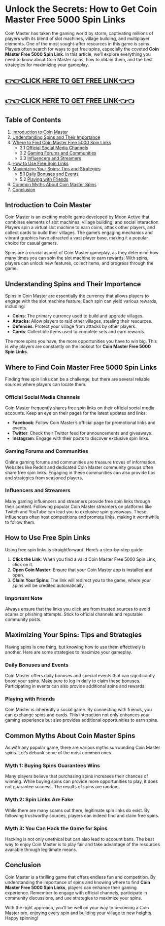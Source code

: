 # Unlock the Secrets: How to Get Coin Master Free 5000 Spin Links

Coin Master has taken the gaming world by storm, captivating millions of players with its blend of slot machines, village building, and multiplayer elements. One of the most sought-after resources in this game is spins. Players often search for ways to get free spins, especially the coveted **Coin Master Free 5000 Spin Link**. In this article, we’ll explore everything you need to know about Coin Master spins, how to obtain them, and the best strategies for maximizing your gameplay.


[👉👉CLICK HERE TO GET FREE LINK👈👈](https://todaylink.site/CoinsLink/)
--
[👉👉CLICK HERE TO GET FREE LINK👈👈](https://todaylink.site/CoinsLink/)
--

## Table of Contents

1. [Introduction to Coin Master](#introduction-to-coin-master)
2. [Understanding Spins and Their Importance](#understanding-spins-and-their-importance)
3. [Where to Find Coin Master Free 5000 Spin Links](#where-to-find-coin-master-free-5000-spin-links)
   - 3.1 [Official Social Media Channels](#official-social-media-channels)
   - 3.2 [Gaming Forums and Communities](#gaming-forums-and-communities)
   - 3.3 [Influencers and Streamers](#influencers-and-streamers)
4. [How to Use Free Spin Links](#how-to-use-free-spin-links)
5. [Maximizing Your Spins: Tips and Strategies](#maximizing-your-spins-tips-and-strategies)
   - 5.1 [Daily Bonuses and Events](#daily-bonuses-and-events)
   - 5.2 [Playing with Friends](#playing-with-friends)
6. [Common Myths About Coin Master Spins](#common-myths-about-coin-master-spins)
7. [Conclusion](#conclusion)

## Introduction to Coin Master

Coin Master is an exciting mobile game developed by Moon Active that combines elements of slot machines, village building, and social interaction. Players spin a virtual slot machine to earn coins, attack other players, and collect cards to build their villages. The game’s engaging mechanics and vibrant graphics have attracted a vast player base, making it a popular choice for casual gamers.

Spins are a crucial aspect of Coin Master gameplay, as they determine how many times you can spin the slot machine to earn rewards. With spins, players can unlock new features, collect items, and progress through the game.

## Understanding Spins and Their Importance

Spins in Coin Master are essentially the currency that allows players to engage with the slot machine feature. Each spin can yield various rewards, including:

- **Coins**: The primary currency used to build and upgrade villages.
- **Attacks**: Allow players to raid other villages, stealing their resources.
- **Defenses**: Protect your village from attacks by other players.
- **Cards**: Collectible items used to complete sets and earn rewards.

The more spins you have, the more opportunities you have to win big. This is why players are constantly on the lookout for **Coin Master Free 5000 Spin Links**.

## Where to Find Coin Master Free 5000 Spin Links

Finding free spin links can be a challenge, but there are several reliable sources where players can locate them.

### Official Social Media Channels

Coin Master frequently shares free spin links on their official social media accounts. Keep an eye on their pages for the latest updates and links:

- **Facebook**: Follow Coin Master’s official page for promotional links and events.
- **Twitter**: Check their Twitter feed for announcements and giveaways.
- **Instagram**: Engage with their posts to discover exclusive spin links.

### Gaming Forums and Communities

Online gaming forums and communities are treasure troves of information. Websites like Reddit and dedicated Coin Master community groups often share free spin links. Engaging in these communities can also provide tips and strategies from seasoned players.

### Influencers and Streamers

Many gaming influencers and streamers provide free spin links through their content. Following popular Coin Master streamers on platforms like Twitch and YouTube can lead you to exclusive spin giveaways. These influencers often host competitions and promote links, making it worthwhile to follow them.

## How to Use Free Spin Links

Using free spin links is straightforward. Here’s a step-by-step guide:

1. **Click the Link**: When you find a valid Coin Master Free 5000 Spin Link, click on it.
2. **Open Coin Master**: Ensure that your Coin Master app is installed and open.
3. **Claim Your Spins**: The link will redirect you to the game, where your spins will be credited automatically.

### Important Note

Always ensure that the links you click are from trusted sources to avoid scams or phishing attempts. Stick to official channels and reputable community posts.

## Maximizing Your Spins: Tips and Strategies

Having spins is one thing, but knowing how to use them effectively is another. Here are some strategies to maximize your gameplay.

### Daily Bonuses and Events

Coin Master offers daily bonuses and special events that can significantly boost your spins. Make sure to log in daily to claim these bonuses. Participating in events can also provide additional spins and rewards.

### Playing with Friends

Coin Master is inherently a social game. By connecting with friends, you can exchange spins and cards. This interaction not only enhances your gaming experience but also provides additional opportunities to earn spins.

## Common Myths About Coin Master Spins

As with any popular game, there are various myths surrounding Coin Master spins. Let’s debunk some of the most common ones.

### Myth 1: Buying Spins Guarantees Wins

Many players believe that purchasing spins increases their chances of winning. While buying spins can provide more opportunities to play, it does not guarantee success. The results of spins are random.

### Myth 2: Spin Links Are Fake

While there are many scams out there, legitimate spin links do exist. By following trustworthy sources, players can indeed find and claim free spins.

### Myth 3: You Can Hack the Game for Spins

Hacking is not only unethical but can also lead to account bans. The best way to enjoy Coin Master is to play fair and take advantage of the resources available through legitimate means.

## Conclusion

Coin Master is a thrilling game that offers endless fun and competition. By understanding the importance of spins and knowing where to find **Coin Master Free 5000 Spin Links**, players can enhance their gaming experience. Remember to engage with official channels, participate in community discussions, and use strategies to maximize your spins.

With the right approach, you’ll be well on your way to becoming a Coin Master pro, enjoying every spin and building your village to new heights. Happy spinning!
